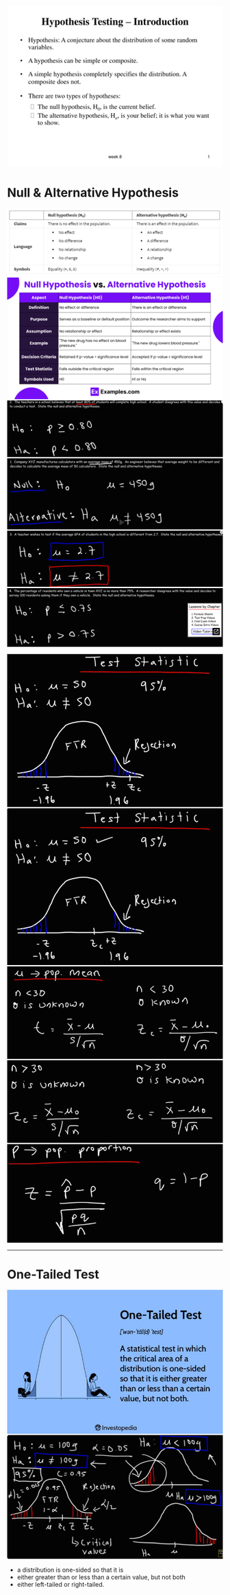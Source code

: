 ![alt text](assets/hypothesis.png)

# Null & Alternative Hypothesis

![alt text](assets/null_and_alternative_hypothesis.png)
![alt text](assets/null_and_alternative_hypothesis_2.png)
![alt text](assets/null_and_alternative_hypothesis_3.png)
![alt text](assets/null_and_alternative_hypothesis_4.png)
![alt text](assets/null_and_alternative_hypothesis_5.png)
![alt text](assets/null_and_alternative_hypothesis_6.png)

![alt text](assets/null_and_alternative_hypothesis_7.png)
![alt text](assets/null_and_alternative_hypothesis_8.png)
![alt text](assets/null_and_alternative_hypothesis_9.png)
![alt text](assets/null_and_alternative_hypothesis_10.png)
![alt text](assets/null_and_alternative_hypothesis_11.png)


---
# One-Tailed Test

![alt text](assets/one_tailed_test.png)
![alt text](assets/one_tailed_test_2.png)

- a distribution is one-sided so that it is
- either greater than or less than a certain value, but not both
- either left-tailed or right-tailed.